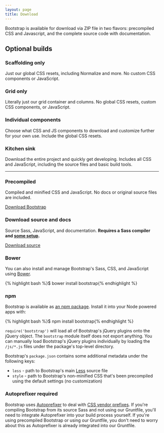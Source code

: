 ```yaml
---
layout: page
title: Download
---
```


Bootstrap is available for download via ZIP file in two flavors: precompiled CSS and Javascript, and the complete source code with documentation.

## Optional builds

### Scaffolding only
Just our global CSS resets, including Normalize and more. No custom CSS components or JavaScript.

### Grid only
Literally just our grid container and columns. No global CSS resets, custom CSS components, or JavaScript.

### Individual components
Choose what CSS and JS components to download and customize further for your own use. Include the global CSS resets.

### Kitchen sink
Download the entire project and quickly get developing. Includes all CSS and JavaScript, including the source files and basic build tools.

---

### Precompiled

Compiled and minified CSS and JavaScript. No docs or original source files are included.

<a href="{{ site.download.dist }}" class="btn btn-lg btn-outline" role="button" onclick="ga('send', 'event', 'Getting started', 'Download', 'Download compiled');">Download Bootstrap</a>

### Download source and docs

Source Sass, JavaScript, and documentation. **Requires a Sass compiler and [some setup](../compiling).**

<a href="{{ site.download.source }}" class="btn btn-lg btn-outline" role="button" onclick="ga('send', 'event', 'Getting started', 'Download', 'Download source');">Download source</a>

### Bower

You can also install and manage Bootstrap's Sass, CSS, and JavaScript using [Bower](http://bower.io).

{% highlight bash %}$ bower install bootstrap{% endhighlight %}

### npm

Bootstrap is available as [an npm package](https://www.npmjs.org/package/bootstrap). Install it into your Node powered apps with:

{% highlight bash %}$ npm install bootstrap{% endhighlight %}

`require('bootstrap')` will load all of Bootstrap's jQuery plugins onto the jQuery object. The `bootstrap` module itself does not export anything. You can manually load Bootstrap's jQuery plugins individually by loading the `/js/*.js` files under the package's top-level directory.

Bootstrap's `package.json` contains some additional metadata under the following keys:

- `less` - path to Bootstrap's main [Less](http://lesscss.org) source file
- `style` - path to Bootstrap's non-minified CSS that's been precompiled using the default settings (no customization)

### Autoprefixer required

Bootstrap uses [Autoprefixer](https://github.com/postcss/autoprefixer) to deal with [CSS vendor prefixes](http://webdesign.about.com/od/css/a/css-vendor-prefixes.htm). If you're compiling Bootstrap from its source Sass and not using our Gruntfile, you'll need to integrate Autoprefixer into your build process yourself. If you're using precompiled Bootstrap or using our Gruntfile, you don't need to worry about this as Autoprefixer is already integrated into our Gruntfile.
